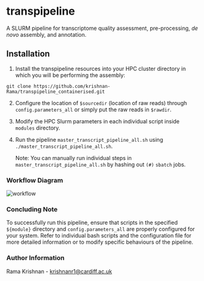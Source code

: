 # transpipeline
A SLURM pipeline for transcriptome quality assessment, pre-processing, _de novo_ assembly, and annotation.

## Installation

1. Install the transpipeline resources into your HPC cluster directory in which you will be performing the assembly:  

```
git clone https://github.com/krishnan-Rama/transpipeline_containerised.git
```

2. Configure the location of `$sourcedir` (location of raw reads) through `config.parameters_all` or simply put the raw reads in `$rawdir`.  

3. Modify the HPC Slurm parameters in each individual script inside `modules` directory.

4. Run the pipeline `master_transcript_pipeline_all.sh` using `./master_transcript_pipeline_all.sh`.  

   Note: You can manually run individual steps in `master_transcript_pipeline_all.sh` by hashing out `(#)` `sbatch` jobs.   


### Workflow Diagram
![workflow](https://github.com/krishnan-Rama/transpipeline_containerised/assets/104147619/892ae381-69b3-45e8-a485-ccd50cf1794a)


### Concluding Note

To successfully run this pipeline, ensure that scripts in the specified `${module}` directory and `config.parameters_all` are properly configured for your system. Refer to individual bash scripts and the configuration file for more detailed information or to modify specific behaviours of the pipeline.

### Author Information

Rama Krishnan - krishnanr1@cardiff.ac.uk
